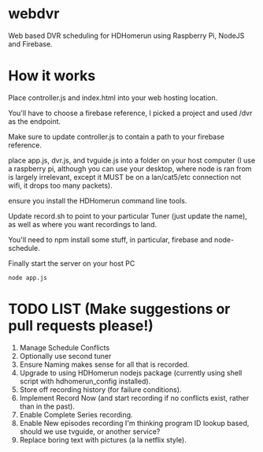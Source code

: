 webdvr
======

Web based DVR scheduling for HDHomerun using Raspberry Pi, NodeJS and Firebase.

How it works
=============
Place controller.js and index.html into your web hosting location.

You'll have to choose a firebase reference, I picked a project and used /dvr as the endpoint.

Make sure to update controller.js to contain a path to your firebase reference.

place app.js, dvr.js, and tvguide.js into a folder on your host computer (I use a raspberry pi, although you can use your desktop, where node is ran from is largely irrelevant, except it MUST be on a lan/cat5/etc connection not wifi, it drops too many packets).

ensure you install the HDHomerun command line tools. 

Update record.sh to point to your particular Tuner (just update the name), as well as where you want recordings to land.

You'll need to npm install some stuff, in particular, firebase and node-schedule.

Finally start the server on your host PC

    node app.js

TODO LIST (Make suggestions or pull requests please!)
==========
1. Manage Schedule Conflicts
2. Optionally use second tuner
3. Ensure Naming makes sense for all that is recorded.
4. Upgrade to using HDHomerun nodejs package (currently using shell script with hdhomerun_config installed).
5. Store off recording history (for failure conditions).
6. Implement Record Now (and start recording if no conflicts exist, rather than in the past).
7. Enable Complete Series recording.
8. Enable New episodes recording I'm thinking program ID lookup based, should we use tvguide, or another service?
9. Replace boring text with pictures (a la netflix style).
